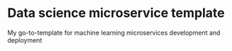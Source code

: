 # Data science microservice template
My go-to-template for machine learning microservices development and deployment
